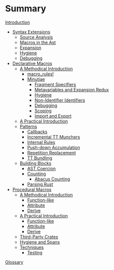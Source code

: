 # Summary

[Introduction](./introduction.md)

- [Syntax Extensions](./syntax-extensions.md)
    - [Source Analysis](./syntax-extensions/source-analysis.md)
    - [Macros in the Ast](./syntax-extensions/ast.md)
    - [Expansion](./syntax-extensions/expansion.md)
    - [Hygiene](./syntax-extensions/hygiene.md)
    - [Debugging](./syntax-extensions/debugging.md)
- [Declarative Macros](./decl-macros.md)
    - [A Methodical Introduction](./decl-macros/macros-methodical.md)
        - [macro_rules!](./decl-macros/macro_rules.md)
        - [Minutiae](./decl-macros/minutiae.md)
            - [Fragment Specifiers](./decl-macros/minutiae/fragment-specifiers.md)
            - [Metavariables and Expansion Redux](./decl-macros/minutiae/metavar-and-expansion.md)
            - [Hygiene](./decl-macros/minutiae/hygiene.md)
            - [Non-Identifier Identifiers](./decl-macros/minutiae/identifiers.md)
            - [Debugging](./decl-macros/minutiae/debugging.md)
            - [Scoping](./decl-macros/minutiae/scoping.md)
            - [Import and Export](./decl-macros/minutiae/import-export.md)
    - [A Practical Introduction](./decl-macros/macros-practical.md)
    - [Patterns](./decl-macros/patterns.md)
        - [Callbacks](./decl-macros/patterns/callbacks.md)
        - [Incremental TT Munchers](./decl-macros/patterns/tt-muncher.md)
        - [Internal Rules](./decl-macros/patterns/internal-rules.md)
        - [Push-down Accumulation](./decl-macros/patterns/push-down-acc.md)
        - [Repetition Replacement](./decl-macros/patterns/repetition-replacement.md)
        - [TT Bundling](./decl-macros/patterns/tt-bundling.md)
    - [Building Blocks](./decl-macros/building-blocks.md)
        - [AST Coercion](./decl-macros/building-blocks/ast-coercion.md)
        - [Counting](./decl-macros/building-blocks/counting.md)
            - [Abacus Counting](./decl-macros/building-blocks/abacus-counting.md)
        - [Parsing Rust](./decl-macros/building-blocks/parsing.md)
 - [Procedural Macros](./proc-macros.md)
    - [A Methodical Introduction](./proc-macros/methodical.md)
        - [Function-like](./proc-macros/methodical/function-like.md)
        - [Attribute](./proc-macros/methodical/attr.md)
        - [Derive](./proc-macros/methodical/derive.md)
    - [A Practical Introduction]()<!-- ./proc-macros/practical.md -->
        - [Function-like]()<!-- ./proc-macros/practical/function-like.md -->
        - [Attribute]()<!-- ./proc-macros/practical/attr.md -->
        - [Derive]()<!-- ./proc-macros/practical/derive.md -->
    - [Third-Party Crates](./proc-macros/third-party-crates.md)
    - [Hygiene and Spans](./proc-macros/hygiene.md)
    - [Techniques]()<!-- ./proc-macros/techniques.md -->
        - [Testing]()<!-- ./proc-macros/techniques/testing.md -->

 [Glossary](./glossary.md)
